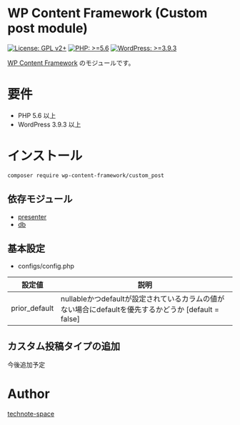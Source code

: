 # WP Content Framework (Custom post module)

[![License: GPL v2+](https://img.shields.io/badge/License-GPL%20v2%2B-blue.svg)](http://www.gnu.org/licenses/gpl-2.0.html)
[![PHP: >=5.6](https://img.shields.io/badge/PHP-%3E%3D5.6-orange.svg)](http://php.net/)
[![WordPress: >=3.9.3](https://img.shields.io/badge/WordPress-%3E%3D3.9.3-brightgreen.svg)](https://wordpress.org/)

[WP Content Framework](https://github.com/wp-content-framework/core) のモジュールです。

# 要件
- PHP 5.6 以上
- WordPress 3.9.3 以上

# インストール

``` composer require wp-content-framework/custom_post ```  

## 依存モジュール
* [presenter](https://github.com/wp-content-framework/presenter)  
* [db](https://github.com/wp-content-framework/db) 

## 基本設定
- configs/config.php  

|設定値|説明|
|---|---|
|prior_default|nullableかつdefaultが設定されているカラムの値がない場合にdefaultを優先するかどうか \[default  = false]| 

## カスタム投稿タイプの追加
今後追加予定

# Author

[technote-space](https://github.com/technote-space)
